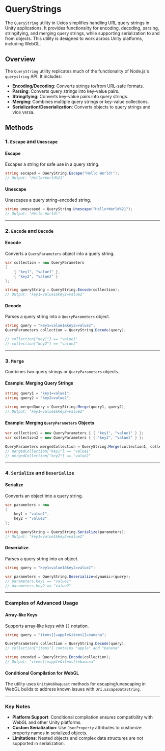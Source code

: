 ﻿# QueryStrings

The `QueryString` utility in Uxios simplifies handling URL query strings in Unity applications. It provides
functionality for encoding, decoding, parsing, stringifying, and merging query strings, while supporting serialization
to and from objects. This utility is designed to work across Unity platforms, including WebGL.

## Overview

The `QueryString` utility replicates much of the functionality of Node.js's `querystring` API. It includes:

- **Encoding/Decoding**: Converts strings to/from URL-safe formats.
- **Parsing**: Converts query strings into key-value pairs.
- **Stringifying**: Converts key-value pairs into query strings.
- **Merging**: Combines multiple query strings or key-value collections.
- **Serialization/Deserialization**: Converts objects to query strings and vice versa.

## Methods

### 1. `Escape` and `Unescape`

#### **Escape**

Escapes a string for safe use in a query string.

```csharp
string escaped = QueryString.Escape("Hello World!");
// Output: "Hello+World%21"
```

#### **Unescape**

Unescapes a query string-encoded string.

```csharp
string unescaped = QueryString.Unescape("Hello+World%21");
// Output: "Hello World!"
```

---

### 2. `Encode` and `Decode`

#### **Encode**

Converts a `QueryParameters` object into a query string.

```csharp
var collection = new QueryParameters
{
    { "key1", "value1" },
    { "key2", "value2" }
};

string queryString = QueryString.Encode(collection);
// Output: "key1=value1&key2=value2"
```

#### **Decode**

Parses a query string into a `QueryParameters` object.

```csharp
string query = "key1=value1&key2=value2";
QueryParameters collection = QueryString.Decode(query);

// collection["key1"] == "value1"
// collection["key2"] == "value2"
```

---

### 3. `Merge`

Combines two query strings or `QueryParameters` objects.

#### Example: Merging Query Strings

```csharp
string query1 = "key1=value1";
string query2 = "key2=value2";

string mergedQuery = QueryString.Merge(query1, query2);
// Output: "key1=value1&key2=value2"
```

#### Example: Merging `QueryParameters` Objects

```csharp
var collection1 = new QueryParameters { { "key1", "value1" } };
var collection2 = new QueryParameters { { "key2", "value2" } };

QueryParameters mergedCollection = QueryString.Merge(collection1, collection2);
// mergedCollection["key1"] == "value1"
// mergedCollection["key2"] == "value2"
```

---

### 4. `Serialize` and `Deserialize`

#### **Serialize**

Converts an object into a query string.

```csharp
var parameters = new
{
    key1 = "value1",
    key2 = "value2"
};

string queryString = QueryString.Serialize(parameters);
// Output: "key1=value1&key2=value2"
```

#### **Deserialize**

Parses a query string into an object.

```csharp
string query = "key1=value1&key2=value2";

var parameters = QueryString.Deserialize<dynamic>(query);
// parameters.key1 == "value1"
// parameters.key2 == "value2"
```

---

### Examples of Advanced Usage

#### **Array-like Keys**

Supports array-like keys with `[]` notation.

```csharp
string query = "items[]=apple&items[]=banana";

QueryParameters collection = QueryString.Decode(query);
// collection["items"] contains "apple" and "banana"

string encoded = QueryString.Encode(collection);
// Output: "items[]=apple&items[]=banana"
```

#### **Conditional Compilation for WebGL**

The utility uses `UnityWebRequest` methods for escaping/unescaping in WebGL builds to address known issues
with `Uri.EscapeDataString`.

---

### Key Notes

- **Platform Support**: Conditional compilation ensures compatibility with WebGL and other Unity platforms.
- **Custom Serialization**: Use `JsonProperty` attributes to customize property names in serialized objects.
- **Limitations**: Nested objects and complex data structures are not supported in serialization.
